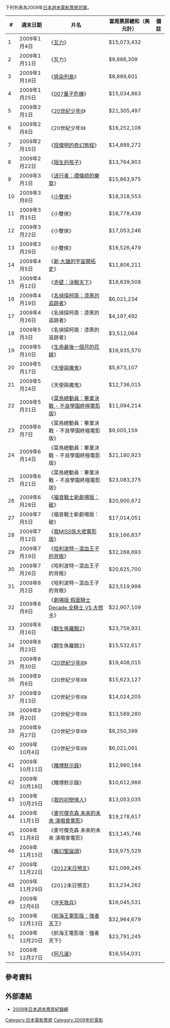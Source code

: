 下列列表為2009年[日本週末電影票房冠軍](../Page/日本.md "wikilink")。

| \# | 週末日期        | 片名                                                                             | 當周票房總和（美元計） | 備註 |
| -- | ----------- | ------------------------------------------------------------------------------ | ----------- | -- |
| 1  | 2009年1月4日   | 《[瓦力](../Page/瓦力_\(電影\).md "wikilink")》                                        | $15,073,432 |    |
| 2  | 2009年1月11日  | 《瓦力》                                                                           | $9,886,309  |    |
| 3  | 2009年1月18日  | 《[感染列島](../Page/感染列島.md "wikilink")》                                           | $8,889,601  |    |
| 4  | 2009年1月25日  | 《[007量子危機](../Page/007量子危機.md "wikilink")》                                     | $15,034,863 |    |
| 5  | 2009年2月1日   | 《[20世紀少年II](../Page/20世紀少年#第2章.md "wikilink")》                                 | $21,305,497 |    |
| 6  | 2009年2月8日   | 《20世紀少年II》                                                                     | $16,252,108 |    |
| 7  | 2009年2月15日  | 《[班傑明的奇幻旅程](../Page/班傑明的奇幻旅程.md "wikilink")》                                   | $14,888,272 |    |
| 8  | 2009年2月22日  | 《[陌生的孩子](../Page/陌生的孩子.md "wikilink")》                                         | $13,764,903 |    |
| 9  | 2009年3月1日   | 《[送行者：禮儀師的樂章](../Page/送行者：禮儀師的樂章.md "wikilink")》                               | $15,863,975 |    |
| 10 | 2009年3月8日   | 《[小雙俠](../Page/小雙俠.md "wikilink")》                                             | $18,318,553 |    |
| 11 | 2009年3月15日  | 《小雙俠》                                                                          | $16,778,439 |    |
| 12 | 2009年3月22日  | 《小雙俠》                                                                          | $17,053,246 |    |
| 13 | 2009年3月29日  | 《小雙俠》                                                                          | $16,526,479 |    |
| 14 | 2009年4月5日   | 《[新·大雄的宇宙開拓史](../Page/新·大雄的宇宙開拓史.md "wikilink")》                               | $11,806,211 |    |
| 15 | 2009年4月12日  | 《[赤壁：決戰天下](../Page/赤壁：決戰天下.md "wikilink")》                                     | $18,639,508 |    |
| 16 | 2009年4月19日  | 《[名偵探柯南：漆黑的追跡者](../Page/名偵探柯南_漆黑的追跡者.md "wikilink")》                           | $6,021,234  |    |
| 17 | 2009年4月26日  | 《名偵探柯南：漆黑的追跡者》                                                                 | $4,197,492  |    |
| 18 | 2009年5月3日   | 《名偵探柯南：漆黑的追跡者》                                                                 | $3,512,064  |    |
| 19 | 2009年5月10日  | 《[生命最後一個月的花嫁](../Page/生命最後一個月的花嫁.md "wikilink")》                               | $16,935,570 |    |
| 20 | 2009年5月17日  | 《[天使與魔鬼](../Page/天使與魔鬼.md "wikilink")》                                         | $5,673,107  |    |
| 21 | 2009年5月24日  | 《天使與魔鬼》                                                                        | $12,736,015 |    |
| 22 | 2009年5月31日  | 《[菜鳥總動員：畢業決戰 - 不良學園終極電影版](../Page/教頭當家#電影.md "wikilink")》                      | $11,094,214 |    |
| 23 | 2009年6月7日   | 《菜鳥總動員：畢業決戰 - 不良學園終極電影版》                                                       | $9,005,159  |    |
| 24 | 2009年6月14日  | 《菜鳥總動員：畢業決戰 - 不良學園終極電影版》                                                       | $21,180,923 |    |
| 25 | 2009年6月21日  | 《菜鳥總動員：畢業決戰 - 不良學園終極電影版》                                                       | $23,083,375 |    |
| 26 | 2009年6月28日  | 《[福音戰士新劇場版：破](../Page/福音戰士新劇場版：破.md "wikilink")》                               | $20,900,872 |    |
| 27 | 2009年7月5日   | 《福音戰士新劇場版：破》                                                                   | $17,014,051 |    |
| 28 | 2009年7月12日  | 《[我MISS係大佬電影版](../Page/極道鮮師_\(電影\).md "wikilink")》                             | $19,166,837 |    |
| 29 | 2009年7月19日  | 《[哈利波特－混血王子的背叛](../Page/哈利波特－混血王子的背叛_\(電影\).md "wikilink")》                    | $32,268,693 |    |
| 30 | 2009年7月26日  | 《哈利波特－混血王子的背叛》                                                                 | $20,625,700 |    |
| 31 | 2009年8月2日   | 《哈利波特－混血王子的背叛》                                                                 | $23,519,998 |    |
| 32 | 2009年8月9日   | 《[劇場版 假面騎士Decade 全騎士 VS 大修卡](../Page/劇場版_假面騎士Decade_全騎士_VS_大修卡.md "wikilink")》 | $22,907,109 |    |
| 33 | 2009年8月16日  | 《[翻生侏羅館2](../Page/翻生侏羅館2.md "wikilink")》                                       | $23,758,931 |    |
| 34 | 2009年8月23日  | 《翻生侏羅館2》                                                                       | $15,532,617 |    |
| 35 | 2009年8月30日  | 《[20世紀少年III](../Page/20世紀少年#最終章.md "wikilink")》                                | $19,408,015 |    |
| 36 | 2009年9月6日   | 《20世紀少年III》                                                                    | $15,623,127 |    |
| 37 | 2009年9月13日  | 《20世紀少年III》                                                                    | $14,024,205 |    |
| 38 | 2009年9月20日  | 《20世紀少年III》                                                                    | $13,589,280 |    |
| 39 | 2009年9月27日  | 《20世紀少年III》                                                                    | $8,250,399  |    |
| 40 | 2009年10月4日  | 《20世紀少年III》                                                                    | $6,021,091  |    |
| 41 | 2009年10月11日 | 《[賭博默示錄](../Page/賭博默示錄.md "wikilink")》                                         | $12,960,184 |    |
| 42 | 2009年10月18日 | 《賭博默示錄》                                                                        | $10,612,988 |    |
| 43 | 2009年10月25日 | 《[我的初戀情人](../Page/我的初戀情人.md "wikilink")》                                       | $13,053,035 |    |
| 44 | 2009年11月1日  | 《[麥可傑克森 未來的未來 演唱會電影](../Page/麥可傑克森_未來的未來_演唱會電影.md "wikilink")》                 | $19,278,617 |    |
| 45 | 2009年11月8日  | 《麥可傑克森 未來的未來 演唱會電影》                                                            | $13,145,746 |    |
| 46 | 2009年11月15日 | 《[魔幻聖誕頌](../Page/小氣財神.md "wikilink")》                                          | $16,975,529 |    |
| 47 | 2009年11月22日 | 《[2012末日預言](../Page/2012末日預言.md "wikilink")》                                   | $21,099,245 |    |
| 48 | 2009年11月29日 | 《2012末日預言》                                                                     | $13,234,262 |    |
| 49 | 2009年12月6日  | 《[沖天救兵](../Page/沖天救兵.md "wikilink")》                                           | $16,045,531 |    |
| 50 | 2009年12月13日 | 《[航海王電影版：強者天下](../Page/航海王電影版：強者天下.md "wikilink")》                             | $32,964,679 |    |
| 51 | 2009年12月20日 | 《航海王電影版：強者天下》                                                                  | $23,791,245 |    |
| 52 | 2009年12月27日 | 《[阿凡達](../Page/阿凡達.md "wikilink")》                                             | $16,554,031 |    |

## 參考資料

<div class="references-small">

<references />

</div>

## 外部連結

  - [2009年日本週末票房紀錄網](http://www.boxofficemojo.com/intl/japan/?yr=2009&currency=us&p=.htm)

[Category:日本電影票房](https://zh.wikipedia.org/wiki/Category:日本電影票房 "wikilink")
[Category:2009年於電影](https://zh.wikipedia.org/wiki/Category:2009年於電影 "wikilink")